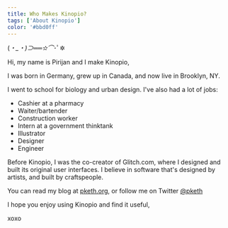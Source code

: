 ```yaml
---
title: Who Makes Kinopio?
tags: ['About Kinopio']
color: '#bbd0ff'
---
```


(*・_・)⊃══✫⌒*･ﾟ✲

Hi, my name is Pirijan and I make Kinopio,

I was born in Germany, grew up in Canada, and now live in Brooklyn, NY.

I went to school for biology and urban design. I've also had a lot of jobs:

- Cashier at a pharmacy
- Waiter/bartender
- Construction worker
- Intern at a government thinktank
- Illustrator
- Designer
- Engineer

Before Kinopio, I was the co-creator of Glitch.com, where I designed and built its original user interfaces. I believe in software that's designed by artists, and built by craftspeople.

You can read my blog at [pketh.org](http://pketh.org), or follow me on Twitter [@pketh](http://twitter.com/pketh)

I hope you enjoy using Kinopio and find it useful,

xoxo
